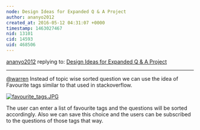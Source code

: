 ```yaml
---
node: Design Ideas for Expanded Q & A Project
author: ananyo2012
created_at: 2016-05-12 04:31:07 +0000
timestamp: 1463027467
nid: 13101
cid: 14593
uid: 468506
---
```




[ananyo2012](../profile/ananyo2012) replying to: [Design Ideas for Expanded Q & A Project](../notes/ananyo2012/05-11-2016/design-ideas-for-expanded-q-a-project)

----
[@warren](/profile/warren) Instead of topic wise sorted question we can use the idea of Favourite tags similar to that used in stackoverflow.

[![favourite_tags.JPG](//i.publiclab.org/system/images/photos/000/016/117/large/favourite_tags.JPG)](//i.publiclab.org/system/images/photos/000/016/117/original/favourite_tags.JPG)

The user can enter a list of favourite tags and the questions will be sorted accordingly. Also we can save this choice and the users can be subscribed to the questions of those tags that way. 